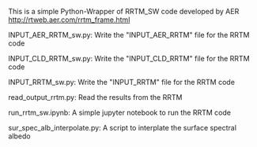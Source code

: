 
This is a simple Python-Wrapper of RRTM_SW code developed by AER http://rtweb.aer.com/rrtm_frame.html

INPUT_AER_RRTM_sw.py:         Write the "INPUT_AER_RRTM" file for the RRTM code

INPUT_CLD_RRTM_sw.py:         Write the "INPUT_CLD_RRTM" file for the RRTM code

INPUT_RRTM_sw.py:             Write the "INPUT_RRTM" file for the RRTM code

read_output_rrtm.py:          Read the results from the RRTM

run_rrtm_sw.ipynb:            A simple jupyter notebook to run the RRTM code

sur_spec_alb_interpolate.py:  A script to interplate the surface spectral albedo
